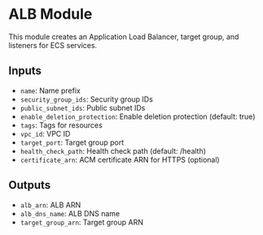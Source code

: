 # ALB Module

This module creates an Application Load Balancer, target group, and listeners for ECS services.

## Inputs
- `name`: Name prefix
- `security_group_ids`: Security group IDs
- `public_subnet_ids`: Public subnet IDs
- `enable_deletion_protection`: Enable deletion protection (default: true)
- `tags`: Tags for resources
- `vpc_id`: VPC ID
- `target_port`: Target group port
- `health_check_path`: Health check path (default: /health)
- `certificate_arn`: ACM certificate ARN for HTTPS (optional)

## Outputs
- `alb_arn`: ALB ARN
- `alb_dns_name`: ALB DNS name
- `target_group_arn`: Target group ARN
